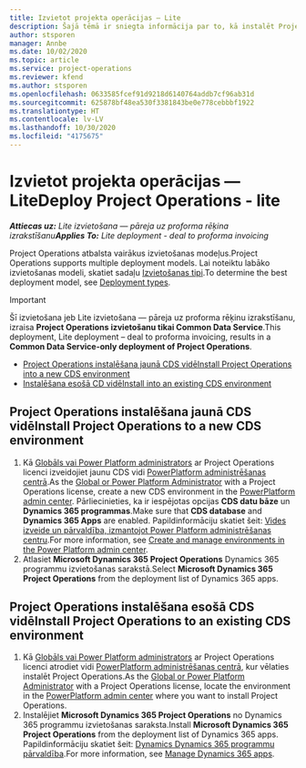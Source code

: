 ```yaml
---
title: Izvietot projekta operācijas — Lite
description: Šajā tēmā ir sniegta informācija par to, kā instalēt Project Operations Lite izvietošanu — pāreju uz proforma rēķinu izrakstīšanu.
author: stsporen
manager: Annbe
ms.date: 10/02/2020
ms.topic: article
ms.service: project-operations
ms.reviewer: kfend
ms.author: stsporen
ms.openlocfilehash: 0633585fcef91d9218d6140764addb7cf96ab31d
ms.sourcegitcommit: 625878bf48ea530f3381843be0e778cebbbf1922
ms.translationtype: HT
ms.contentlocale: lv-LV
ms.lasthandoff: 10/30/2020
ms.locfileid: "4175675"
---
```

# <a name="deploy-project-operations---lite"></a><span data-ttu-id="06132-103">Izvietot projekta operācijas — Lite</span><span class="sxs-lookup"><span data-stu-id="06132-103">Deploy Project Operations - lite</span></span>

<span data-ttu-id="06132-104">_**Attiecas uz:** Lite izvietošana — pāreja uz proforma rēķina izrakstīšanu_</span><span class="sxs-lookup"><span data-stu-id="06132-104">_**Applies To:** Lite deployment - deal to proforma invoicing_</span></span>

<span data-ttu-id="06132-105">Project Operations atbalsta vairākus izvietošanas modeļus.</span><span class="sxs-lookup"><span data-stu-id="06132-105">Project Operations supports multiple deployment models.</span></span> <span data-ttu-id="06132-106">Lai noteiktu labāko izvietošanas modeli, skatiet sadaļu [Izvietošanas tipi](determine-deployment-type.md).</span><span class="sxs-lookup"><span data-stu-id="06132-106">To determine the best deployment model, see [Deployment types](determine-deployment-type.md).</span></span>


> [!IMPORTANT]
> <span data-ttu-id="06132-107">Šī izvietošana jeb Lite izvietošana — pāreja uz proforma rēķinu izrakstīšanu, izraisa **Project Operations izvietošanu tikai Common Data Service**.</span><span class="sxs-lookup"><span data-stu-id="06132-107">This deployment, Lite deployment – deal to proforma invoicing, results in a **Common Data Service-only deployment of Project Operations**.</span></span>

- [<span data-ttu-id="06132-108">Project Operations instalēšana jaunā CDS vidē</span><span class="sxs-lookup"><span data-stu-id="06132-108">Install Project Operations into a new CDS environment</span></span>](#new)
- [<span data-ttu-id="06132-109">Instalēšana esošā CD vidē</span><span class="sxs-lookup"><span data-stu-id="06132-109">Install into an existing CDS environment</span></span>](#existing)



## <a name="install-project-operations-to-a-new-cds-environment"></a><a name="new"></a><span data-ttu-id="06132-110">Project Operations instalēšana jaunā CDS vidē</span><span class="sxs-lookup"><span data-stu-id="06132-110">Install Project Operations to a new CDS environment</span></span>

1. <span data-ttu-id="06132-111">Kā [Globāls vai Power Platform administrators](https://docs.microsoft.com/power-platform/admin/global-service-administrators-can-administer-without-license) ar Project Operations licenci izveidojiet jaunu CDS vidi [PowerPlatform administrēšanas centrā](https://admin.powerplatform.com).</span><span class="sxs-lookup"><span data-stu-id="06132-111">As the [Global or Power Platform Administrator](https://docs.microsoft.com/power-platform/admin/global-service-administrators-can-administer-without-license) with a Project Operations license, create a new CDS environment in the [PowerPlatform admin center](https://admin.powerplatform.com).</span></span> <span data-ttu-id="06132-112">Pārliecinieties, ka ir iespējotas opcijas **CDS datu bāze** un **Dynamics 365 programmas**.</span><span class="sxs-lookup"><span data-stu-id="06132-112">Make sure that **CDS database** and **Dynamics 365 Apps** are enabled.</span></span> <span data-ttu-id="06132-113">Papildinformāciju skatiet šeit: [Vides izveide un pārvaldība, izmantojot Power Platform administrēšanas centru](https://docs.microsoft.com/power-platform/admin/create-environment#create-an-environment-in-the-power-platform-admin-center).</span><span class="sxs-lookup"><span data-stu-id="06132-113">For more information, see [Create and manage environments in the Power Platform admin center](https://docs.microsoft.com/power-platform/admin/create-environment#create-an-environment-in-the-power-platform-admin-center).</span></span>
2. <span data-ttu-id="06132-114">Atlasiet **Microsoft Dynamics 365 Project Operations** Dynamics 365 programmu izvietošanas sarakstā.</span><span class="sxs-lookup"><span data-stu-id="06132-114">Select **Microsoft Dynamics 365 Project Operations** from the deployment list of Dynamics 365 apps.</span></span>


## <a name="install-project-operations-to-an-existing-cds-environment"></a><a name="existing"></a><span data-ttu-id="06132-115">Project Operations instalēšana esošā CDS vidē</span><span class="sxs-lookup"><span data-stu-id="06132-115">Install Project Operations to an existing CDS environment</span></span>

1. <span data-ttu-id="06132-116">Kā [Globāls vai Power Platform administrators](https://docs.microsoft.com/power-platform/admin/global-service-administrators-can-administer-without-license) ar Project Operations licenci atrodiet vidi [PowerPlatform administrēšanas centrā](https://admin.powerplatform.com), kur vēlaties instalēt Project Operations.</span><span class="sxs-lookup"><span data-stu-id="06132-116">As the [Global or Power Platform Administrator](https://docs.microsoft.com/power-platform/admin/global-service-administrators-can-administer-without-license) with a Project Operations license, locate the environment in the [PowerPlatform admin center](https://admin.powerplatform.com) where you want to install Project Operations.</span></span>
2. <span data-ttu-id="06132-117">Instalējiet **Microsoft Dynamics 365 Project Operations** no Dynamics 365 programmu izvietošanas saraksta.</span><span class="sxs-lookup"><span data-stu-id="06132-117">Install **Microsoft Dynamics 365 Project Operations** from the deployment list of Dynamics 365 apps.</span></span> <span data-ttu-id="06132-118">Papildinformāciju skatiet šeit: [Dynamics Dynamics 365 programmu pārvaldība](https://docs.microsoft.com/power-platform/admin/manage-apps).</span><span class="sxs-lookup"><span data-stu-id="06132-118">For more information, see [Manage Dynamics 365 apps](https://docs.microsoft.com/power-platform/admin/manage-apps).</span></span>


